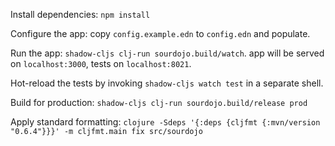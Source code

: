 Install dependencies: `npm install`

Configure the app: copy `config.example.edn` to `config.edn` and populate.

Run the app: `shadow-cljs clj-run sourdojo.build/watch`. app will be served on `localhost:3000`, tests on `localhost:8021`.

Hot-reload the tests by invoking `shadow-cljs watch test` in a separate shell.

Build for production: `shadow-cljs clj-run sourdojo.build/release prod`

Apply standard formatting: `clojure -Sdeps '{:deps {cljfmt {:mvn/version "0.6.4"}}}' -m cljfmt.main fix src/sourdojo`
